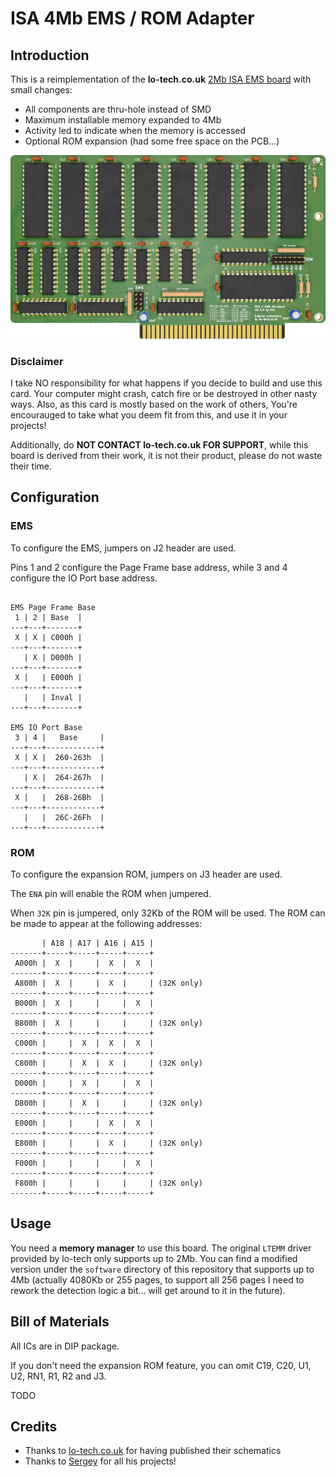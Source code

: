 # ISA 4Mb EMS / ROM Adapter

## Introduction

This is a reimplementation of the **lo-tech.co.uk** [2Mb ISA EMS board](https://www.lo-tech.co.uk/wiki/Lo-tech_2MB_EMS_Board) with small changes:

- All components are thru-hole instead of SMD
- Maximum installable memory expanded to 4Mb
- Activity led to indicate when the memory is accessed
- Optional ROM expansion (had some free space on the PCB...)

![Rev. 1.0 PCB](pics/ISA_EMS.png)

### Disclaimer

I take NO responsibility for what happens if you decide to build and use this card. Your computer might crash, catch fire or be destroyed in other nasty ways.
Also, as this card is mostly based on the work of others, You're encourauged to take what you deem fit from this, and use it in your projects!

Additionally, do **NOT CONTACT lo-tech.co.uk FOR SUPPORT**, while this board is derived from their work, it is not their product, please do not waste their time.

## Configuration

### EMS

To configure the EMS, jumpers on J2 header are used.

Pins 1 and 2 configure the Page Frame base address, while 3 and 4 configure the IO Port base address.

```text

EMS Page Frame Base
 1 | 2 | Base  |
---+---+-------+
 X | X | C000h |
---+---+-------+
   | X | D000h |
---+---+-------+
 X |   | E000h |
---+---+-------+
   |   | Inval |
---+---+-------+

EMS IO Port Base
 3 | 4 |   Base     |
---+---+------------+
 X | X |  260-263h  |
---+---+------------+
   | X |  264-267h  |
---+---+------------+
 X |   |  268-26Bh  |
---+---+------------+
   |   |  26C-26Fh  |
---+---+------------+

```

### ROM

To configure the expansion ROM, jumpers on J3 header are used.

The `ENA` pin will enable the ROM when jumpered.

When `32K` pin is jumpered, only 32Kb of the ROM will be used. The ROM can be made to appear at the following addresses:

```text
       | A18 | A17 | A16 | A15 |
-------+-----+-----+-----+-----+
 A000h |  X  |     |  X  |  X  |
-------+-----+-----+-----+-----+
 A800h |  X  |     |  X  |     | (32K only)
-------+-----+-----+-----+-----+
 B000h |  X  |     |     |  X  |
-------+-----+-----+-----+-----+
 B800h |  X  |     |     |     | (32K only)
-------+-----+-----+-----+-----+
 C000h |     |  X  |  X  |  X  |
-------+-----+-----+-----+-----+
 C800h |     |  X  |  X  |     | (32K only)
-------+-----+-----+-----+-----+
 D000h |     |  X  |     |  X  |
-------+-----+-----+-----+-----+
 D800h |     |  X  |     |     | (32K only)
-------+-----+-----+-----+-----+
 E000h |     |     |  X  |  X  |
-------+-----+-----+-----+-----+
 E800h |     |     |  X  |     | (32K only)
-------+-----+-----+-----+-----+
 F000h |     |     |     |  X  |
-------+-----+-----+-----+-----+
 F800h |     |     |     |     | (32K only)
-------+-----+-----+-----+-----+
```


## Usage

You need a **memory manager** to use this board. The original `LTEMM` driver provided by lo-tech only supports up to 2Mb. You can find a modified version under the `software` directory of this repository that supports up to 4Mb (actually 4080Kb or 255 pages, to support all 256 pages I need to rework the detection logic a bit... will get around to it in the future).

## Bill of Materials

All ICs are in DIP package.

If you don't need the expansion ROM feature, you can omit C19, C20, U1, U2, RN1, R1, R2 and J3.

TODO

## Credits

- Thanks to [lo-tech.co.uk](https://www.lo-tech.co.uk/) for having published their schematics
- Thanks to [Sergey](http://www.malinov.com/Home/sergeys-projects) for all his projects!

